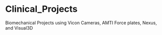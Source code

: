 # Clinical_Projects
Biomechanical Projects using Vicon Cameras, AMTI Force plates, Nexus, and Visual3D
